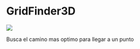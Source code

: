# GridFinder3D


![](https://github.com/Feev6r/GridFinder3D/blob/main/GifGrid.gif)



Busca el camino mas optimo para llegar a un punto
